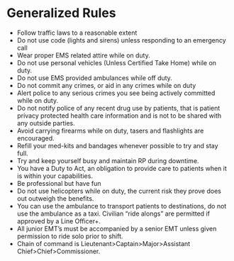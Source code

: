 # Generalized Rules

- Follow traffic laws to a reasonable extent
- Do not use code (lights and sirens) unless responding to an emergency call
- Wear proper EMS related attire while on duty.
- Do not use personal vehicles (Unless Certified Take Home) while on duty.
- Do not use EMS provided ambulances while off duty.
- Do not commit any crimes, or aid in any crimes while on duty
- Alert police to any serious crimes you see being actively committed while on duty.
- Do not notify police of any recent drug use by patients, that is patient privacy protected health care information and is not to be shared with any outside parties.
- Avoid carrying firearms while on duty, tasers and flashlights are encouraged.
- Refill your med-kits and bandages whenever possible to try and stay full.
- Try and keep yourself busy and maintain RP during downtime.
- You have a Duty to Act, an obligation to provide care to patients when it is within your capabilities.
- Be professional but have fun
- Do not use helicopters while on duty, the current risk they prove does out outweigh the benefits.
- You can use the ambulance to transport patients to destinations, do not use the ambulance as a taxi. Civilian “ride alongs” are permitted if approved by a Line Officer+.
- All junior EMT’s must be accompanied by a senior EMT unless given permission to ride solo prior to shift.
- Chain of command is Lieutenant>Captain>Major>Assistant Chief>Chief>Commissioner.